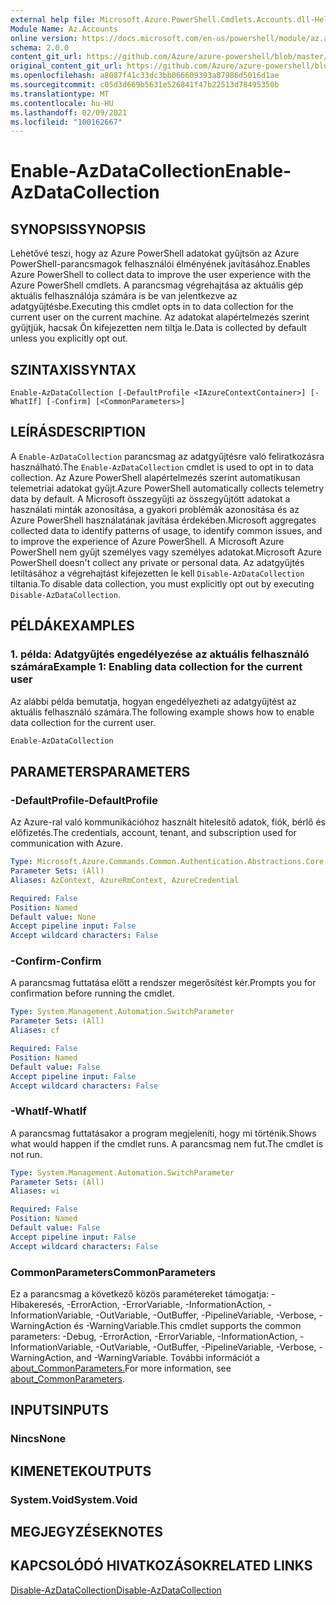 ```yaml
---
external help file: Microsoft.Azure.PowerShell.Cmdlets.Accounts.dll-Help.xml
Module Name: Az.Accounts
online version: https://docs.microsoft.com/en-us/powershell/module/az.accounts/enable-azdatacollection
schema: 2.0.0
content_git_url: https://github.com/Azure/azure-powershell/blob/master/src/Accounts/Accounts/help/Enable-AzDataCollection.md
original_content_git_url: https://github.com/Azure/azure-powershell/blob/master/src/Accounts/Accounts/help/Enable-AzDataCollection.md
ms.openlocfilehash: a8087f41c33dc3bb066609393a87986d5016d1ae
ms.sourcegitcommit: c05d3d669b5631e526841f47b22513d78495350b
ms.translationtype: MT
ms.contentlocale: hu-HU
ms.lasthandoff: 02/09/2021
ms.locfileid: "100162667"
---
```

# <span data-ttu-id="d0f45-101">Enable-AzDataCollection</span><span class="sxs-lookup"><span data-stu-id="d0f45-101">Enable-AzDataCollection</span></span>

## <span data-ttu-id="d0f45-102">SYNOPSIS</span><span class="sxs-lookup"><span data-stu-id="d0f45-102">SYNOPSIS</span></span>
<span data-ttu-id="d0f45-103">Lehetővé teszi, hogy az Azure PowerShell adatokat gyűjtsön az Azure PowerShell-parancsmagok felhasználói élményének javításához.</span><span class="sxs-lookup"><span data-stu-id="d0f45-103">Enables Azure PowerShell to collect data to improve the user experience with the Azure PowerShell cmdlets.</span></span> <span data-ttu-id="d0f45-104">A parancsmag végrehajtása az aktuális gép aktuális felhasználója számára is be van jelentkezve az adatgyűjtésbe.</span><span class="sxs-lookup"><span data-stu-id="d0f45-104">Executing this cmdlet opts in to data collection for the current user on the current machine.</span></span> <span data-ttu-id="d0f45-105">Az adatokat alapértelmezés szerint gyűjtjük, hacsak Ön kifejezetten nem tiltja le.</span><span class="sxs-lookup"><span data-stu-id="d0f45-105">Data is collected by default unless you explicitly opt out.</span></span>

## <span data-ttu-id="d0f45-106">SZINTAXIS</span><span class="sxs-lookup"><span data-stu-id="d0f45-106">SYNTAX</span></span>

```
Enable-AzDataCollection [-DefaultProfile <IAzureContextContainer>] [-WhatIf] [-Confirm] [<CommonParameters>]
```

## <span data-ttu-id="d0f45-107">LEÍRÁS</span><span class="sxs-lookup"><span data-stu-id="d0f45-107">DESCRIPTION</span></span>

<span data-ttu-id="d0f45-108">A `Enable-AzDataCollection` parancsmag az adatgyűjtésre való feliratkozásra használható.</span><span class="sxs-lookup"><span data-stu-id="d0f45-108">The `Enable-AzDataCollection` cmdlet is used to opt in to data collection.</span></span> <span data-ttu-id="d0f45-109">Az Azure PowerShell alapértelmezés szerint automatikusan telemetriai adatokat gyűjt.</span><span class="sxs-lookup"><span data-stu-id="d0f45-109">Azure PowerShell automatically collects telemetry data by default.</span></span> <span data-ttu-id="d0f45-110">A Microsoft összegyűjti az összegyűjtött adatokat a használati minták azonosítása, a gyakori problémák azonosítása és az Azure PowerShell használatának javítása érdekében.</span><span class="sxs-lookup"><span data-stu-id="d0f45-110">Microsoft aggregates collected data to identify patterns of usage, to identify common issues, and to improve the experience of Azure PowerShell.</span></span>
<span data-ttu-id="d0f45-111">A Microsoft Azure PowerShell nem gyűjt személyes vagy személyes adatokat.</span><span class="sxs-lookup"><span data-stu-id="d0f45-111">Microsoft Azure PowerShell doesn't collect any private or personal data.</span></span> <span data-ttu-id="d0f45-112">Az adatgyűjtés letiltásához a végrehajtást kifejezetten le kell `Disable-AzDataCollection` tiltania.</span><span class="sxs-lookup"><span data-stu-id="d0f45-112">To disable data collection, you must explicitly opt out by executing `Disable-AzDataCollection`.</span></span>

## <span data-ttu-id="d0f45-113">PÉLDÁK</span><span class="sxs-lookup"><span data-stu-id="d0f45-113">EXAMPLES</span></span>

### <span data-ttu-id="d0f45-114">1. példa: Adatgyűjtés engedélyezése az aktuális felhasználó számára</span><span class="sxs-lookup"><span data-stu-id="d0f45-114">Example 1: Enabling data collection for the current user</span></span>

<span data-ttu-id="d0f45-115">Az alábbi példa bemutatja, hogyan engedélyezheti az adatgyűjtést az aktuális felhasználó számára.</span><span class="sxs-lookup"><span data-stu-id="d0f45-115">The following example shows how to enable data collection for the current user.</span></span>

```powershell
Enable-AzDataCollection
```

## <span data-ttu-id="d0f45-116">PARAMETERS</span><span class="sxs-lookup"><span data-stu-id="d0f45-116">PARAMETERS</span></span>

### <span data-ttu-id="d0f45-117">-DefaultProfile</span><span class="sxs-lookup"><span data-stu-id="d0f45-117">-DefaultProfile</span></span>

<span data-ttu-id="d0f45-118">Az Azure-ral való kommunikációhoz használt hitelesítő adatok, fiók, bérlő és előfizetés.</span><span class="sxs-lookup"><span data-stu-id="d0f45-118">The credentials, account, tenant, and subscription used for communication with Azure.</span></span>

```yaml
Type: Microsoft.Azure.Commands.Common.Authentication.Abstractions.Core.IAzureContextContainer
Parameter Sets: (All)
Aliases: AzContext, AzureRmContext, AzureCredential

Required: False
Position: Named
Default value: None
Accept pipeline input: False
Accept wildcard characters: False
```

### <span data-ttu-id="d0f45-119">-Confirm</span><span class="sxs-lookup"><span data-stu-id="d0f45-119">-Confirm</span></span>

<span data-ttu-id="d0f45-120">A parancsmag futtatása előtt a rendszer megerősítést kér.</span><span class="sxs-lookup"><span data-stu-id="d0f45-120">Prompts you for confirmation before running the cmdlet.</span></span>

```yaml
Type: System.Management.Automation.SwitchParameter
Parameter Sets: (All)
Aliases: cf

Required: False
Position: Named
Default value: False
Accept pipeline input: False
Accept wildcard characters: False
```

### <span data-ttu-id="d0f45-121">-WhatIf</span><span class="sxs-lookup"><span data-stu-id="d0f45-121">-WhatIf</span></span>

<span data-ttu-id="d0f45-122">A parancsmag futtatásakor a program megjeleníti, hogy mi történik.</span><span class="sxs-lookup"><span data-stu-id="d0f45-122">Shows what would happen if the cmdlet runs.</span></span> <span data-ttu-id="d0f45-123">A parancsmag nem fut.</span><span class="sxs-lookup"><span data-stu-id="d0f45-123">The cmdlet is not run.</span></span>

```yaml
Type: System.Management.Automation.SwitchParameter
Parameter Sets: (All)
Aliases: wi

Required: False
Position: Named
Default value: False
Accept pipeline input: False
Accept wildcard characters: False
```

### <span data-ttu-id="d0f45-124">CommonParameters</span><span class="sxs-lookup"><span data-stu-id="d0f45-124">CommonParameters</span></span>

<span data-ttu-id="d0f45-125">Ez a parancsmag a következő közös paramétereket támogatja: -Hibakeresés, -ErrorAction, -ErrorVariable, -InformationAction, -InformationVariable, -OutVariable, -OutBuffer, -PipelineVariable, -Verbose, -WarningAction és -WarningVariable.</span><span class="sxs-lookup"><span data-stu-id="d0f45-125">This cmdlet supports the common parameters: -Debug, -ErrorAction, -ErrorVariable, -InformationAction, -InformationVariable, -OutVariable, -OutBuffer, -PipelineVariable, -Verbose, -WarningAction, and -WarningVariable.</span></span> <span data-ttu-id="d0f45-126">További információt a [about_CommonParameters.](/powershell/module/microsoft.powershell.core/about/about_commonparameters)</span><span class="sxs-lookup"><span data-stu-id="d0f45-126">For more information, see [about_CommonParameters](/powershell/module/microsoft.powershell.core/about/about_commonparameters).</span></span>

## <span data-ttu-id="d0f45-127">INPUTS</span><span class="sxs-lookup"><span data-stu-id="d0f45-127">INPUTS</span></span>

### <span data-ttu-id="d0f45-128">Nincs</span><span class="sxs-lookup"><span data-stu-id="d0f45-128">None</span></span>

## <span data-ttu-id="d0f45-129">KIMENETEK</span><span class="sxs-lookup"><span data-stu-id="d0f45-129">OUTPUTS</span></span>

### <span data-ttu-id="d0f45-130">System.Void</span><span class="sxs-lookup"><span data-stu-id="d0f45-130">System.Void</span></span>

## <span data-ttu-id="d0f45-131">MEGJEGYZÉSEK</span><span class="sxs-lookup"><span data-stu-id="d0f45-131">NOTES</span></span>

## <span data-ttu-id="d0f45-132">KAPCSOLÓDÓ HIVATKOZÁSOK</span><span class="sxs-lookup"><span data-stu-id="d0f45-132">RELATED LINKS</span></span>

[<span data-ttu-id="d0f45-133">Disable-AzDataCollection</span><span class="sxs-lookup"><span data-stu-id="d0f45-133">Disable-AzDataCollection</span></span>](./Disable-AzDataCollection.md)
